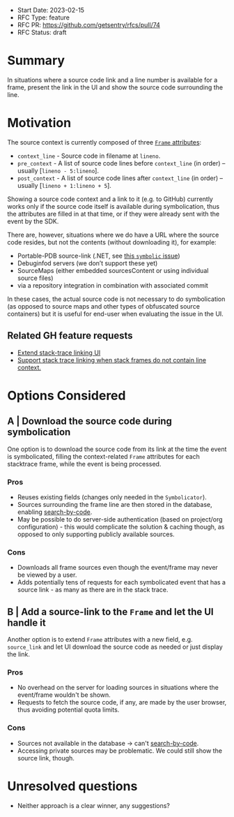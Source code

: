 - Start Date: 2023-02-15
- RFC Type: feature
- RFC PR: <https://github.com/getsentry/rfcs/pull/74>
- RFC Status: draft

# Summary

In situations where a source code link and a line number is available for a frame, present the link in the UI and show
the source code surrounding the line.

# Motivation

The source context is currently composed of three [`Frame` attributes](https://develop.sentry.dev/sdk/event-payloads/stacktrace/#frame-attributes):

- `context_line` - Source code in filename at `lineno`.
- `pre_context` - A list of source code lines before `context_line` (in order) – usually [`lineno - 5:lineno`].
- `post_context` - A list of source code lines after `context_line` (in order) – usually [`lineno + 1:lineno + 5`].

Showing a source code context and a link to it (e.g. to GitHub) currently works only if the source code itself is
available during symbolication, thus the attributes are filled in at that time, or if they were already sent with the event by the SDK.

There are, however, situations where we do have a URL where the source code resides, but not the contents (without downloading it), for example:

- Portable-PDB source-link (.NET, see [this `symbolic` issue](https://github.com/getsentry/symbolic/issues/735))
- Debuginfod servers (we don’t support these yet)
- SourceMaps (either embedded sourcesContent or using individual source files)
- via a repository integration in combination with associated commit

In these cases, the actual source code is not necessary to do symbolication (as opposed to source maps and other types of obfuscated source containers) but it is useful for end-user
when evaluating the issue in the UI.

## Related GH feature requests

- [Extend stack-trace linking UI](https://github.com/getsentry/sentry/issues/35608)
- [Support stack trace linking when stack frames do not contain line context.](https://github.com/getsentry/sentry/issues/44015)

# Options Considered

## A | Download the source code during symbolication

One option is to download the source code from its link at the time the event is symbolicated, filling the context-related
`Frame` attributes for each stacktrace frame, while the event is being processed.

### Pros

- Reuses existing fields (changes only needed in the `Symbolicator`).
- Sources surrounding the frame line are then stored in the database, enabling [search-by-code](https://github.com/getsentry/sentry/issues/3755).
- May be possible to do server-side authentication (based on project/org configuration) - this would complicate the solution & caching though, as opposed to only supporting publicly available sources.

### Cons

- Downloads all frame sources even though the event/frame may never be viewed by a user.
- Adds potentially tens of requests for each symbolicated event that has a source link - as many as there are in the stack trace.

## B | Add a source-link to the `Frame` and let the UI handle it

Another option is to extend `Frame` attributes with a new field, e.g. `source_link` and let UI download the source code
as needed or just display the link.

### Pros

- No overhead on the server for loading sources in situations where the event/frame wouldn't be shown.
- Requests to fetch the source code, if any, are made by the user browser, thus avoiding potential quota limits.

### Cons

- Sources not available in the database -> can't [search-by-code](https://github.com/getsentry/sentry/issues/3755).
- Accessing private sources may be problematic. We could still show the source link, though.

# Unresolved questions

- Neither approach is a clear winner, any suggestions?
